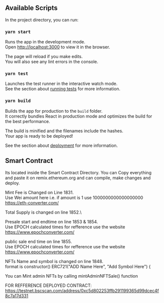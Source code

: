 
## Available Scripts

In the project directory, you can run:

### `yarn start`

Runs the app in the development mode.\
Open [http://localhost:3000](http://localhost:3000) to view it in the browser.

The page will reload if you make edits.\
You will also see any lint errors in the console.

### `yarn test`

Launches the test runner in the interactive watch mode.\
See the section about [running tests](https://facebook.github.io/create-react-app/docs/running-tests) for more information.

### `yarn build`

Builds the app for production to the `build` folder.\
It correctly bundles React in production mode and optimizes the build for the best performance.

The build is minified and the filenames include the hashes.\
Your app is ready to be deployed!

See the section about [deployment](https://facebook.github.io/create-react-app/docs/deployment) for more information.



## Smart Contract

Its located inside the Smart Contract Directory.
You can Copy everything and paste it on remix.ethereum.org and can compile, make changes and deploy.

Mint Fee is Changed on Line 1831.\
Use Wei amount here i.e. if amount is 1 use 1000000000000000000
https://eth-converter.com/

Total Supply is changed on line 1852.\

Presale start and endtime on line 1853 & 1854.\
Use EPOCH calculated times for refference use the website
https://www.epochconverter.com/

public sale end time on line 1855.\
Use EPOCH calculated times for refference use the website
https://www.epochconverter.com/

NFTs Name and symbol is changed on line 1848.\
format is constructor() ERC721("ADD Name Here", "Add Symbol Here") {

You can Mint admin NFTs by calling mintAdminNFTSale() function

FOR REFFERENCE DEPLOYED CONTRACT: https://testnet.bscscan.com/address/0xc5d802253ffb291199365d99dcec4f8c7a17d331